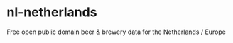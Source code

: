 nl-netherlands
==============

Free open public domain beer &amp; brewery data for the Netherlands / Europe
